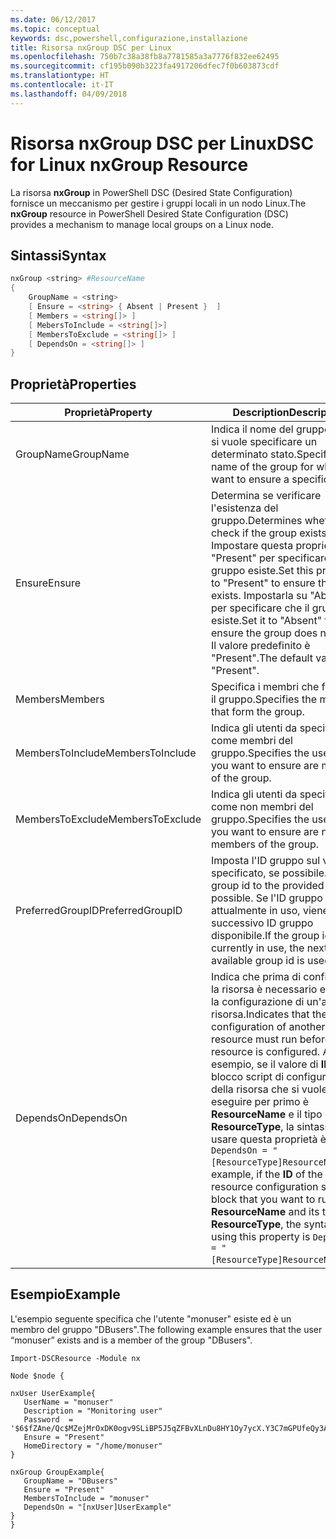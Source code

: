 ```yaml
---
ms.date: 06/12/2017
ms.topic: conceptual
keywords: dsc,powershell,configurazione,installazione
title: Risorsa nxGroup DSC per Linux
ms.openlocfilehash: 750b7c38a38fb8a7781585a3a7776f832ee62495
ms.sourcegitcommit: cf195b090b3223fa4917206dfec7f0b603873cdf
ms.translationtype: HT
ms.contentlocale: it-IT
ms.lasthandoff: 04/09/2018
---
```

# <a name="dsc-for-linux-nxgroup-resource"></a><span data-ttu-id="bc2a0-103">Risorsa nxGroup DSC per Linux</span><span class="sxs-lookup"><span data-stu-id="bc2a0-103">DSC for Linux nxGroup Resource</span></span>

<span data-ttu-id="bc2a0-104">La risorsa **nxGroup** in PowerShell DSC (Desired State Configuration) fornisce un meccanismo per gestire i gruppi locali in un nodo Linux.</span><span class="sxs-lookup"><span data-stu-id="bc2a0-104">The **nxGroup** resource in PowerShell Desired State Configuration (DSC) provides a mechanism to manage local groups on a Linux node.</span></span>

## <a name="syntax"></a><span data-ttu-id="bc2a0-105">Sintassi</span><span class="sxs-lookup"><span data-stu-id="bc2a0-105">Syntax</span></span>

```powershell
nxGroup <string> #ResourceName
{
    GroupName = <string>
    [ Ensure = <string> { Absent | Present }  ]
    [ Members = <string[]> ]
    [ MebersToInclude = <string[]>]
    [ MembersToExclude = <string[]> ]
    [ DependsOn = <string[]> ]
}

```

## <a name="properties"></a><span data-ttu-id="bc2a0-106">Proprietà</span><span class="sxs-lookup"><span data-stu-id="bc2a0-106">Properties</span></span>

|  <span data-ttu-id="bc2a0-107">Proprietà</span><span class="sxs-lookup"><span data-stu-id="bc2a0-107">Property</span></span> |  <span data-ttu-id="bc2a0-108">Description</span><span class="sxs-lookup"><span data-stu-id="bc2a0-108">Description</span></span> |
|---|---|
| <span data-ttu-id="bc2a0-109">GroupName</span><span class="sxs-lookup"><span data-stu-id="bc2a0-109">GroupName</span></span>| <span data-ttu-id="bc2a0-110">Indica il nome del gruppo per cui si vuole specificare un determinato stato.</span><span class="sxs-lookup"><span data-stu-id="bc2a0-110">Specifies the name of the group for which you want to ensure a specific state.</span></span>|
| <span data-ttu-id="bc2a0-111">Ensure</span><span class="sxs-lookup"><span data-stu-id="bc2a0-111">Ensure</span></span>| <span data-ttu-id="bc2a0-112">Determina se verificare l'esistenza del gruppo.</span><span class="sxs-lookup"><span data-stu-id="bc2a0-112">Determines whether to check if the group exists.</span></span> <span data-ttu-id="bc2a0-113">Impostare questa proprietà su "Present" per specificare che il gruppo esiste.</span><span class="sxs-lookup"><span data-stu-id="bc2a0-113">Set this property to "Present" to ensure the group exists.</span></span> <span data-ttu-id="bc2a0-114">Impostarla su "Absent" per specificare che il gruppo non esiste.</span><span class="sxs-lookup"><span data-stu-id="bc2a0-114">Set it to "Absent" to ensure the group does not exist.</span></span> <span data-ttu-id="bc2a0-115">Il valore predefinito è "Present".</span><span class="sxs-lookup"><span data-stu-id="bc2a0-115">The default value is "Present".</span></span>|
| <span data-ttu-id="bc2a0-116">Members</span><span class="sxs-lookup"><span data-stu-id="bc2a0-116">Members</span></span>| <span data-ttu-id="bc2a0-117">Specifica i membri che formano il gruppo.</span><span class="sxs-lookup"><span data-stu-id="bc2a0-117">Specifies the members that form the group.</span></span>|
| <span data-ttu-id="bc2a0-118">MembersToInclude</span><span class="sxs-lookup"><span data-stu-id="bc2a0-118">MembersToInclude</span></span>| <span data-ttu-id="bc2a0-119">Indica gli utenti da specificare come membri del gruppo.</span><span class="sxs-lookup"><span data-stu-id="bc2a0-119">Specifies the users who you want to ensure are members of the group.</span></span>|
| <span data-ttu-id="bc2a0-120">MembersToExclude</span><span class="sxs-lookup"><span data-stu-id="bc2a0-120">MembersToExclude</span></span>| <span data-ttu-id="bc2a0-121">Indica gli utenti da specificare come non membri del gruppo.</span><span class="sxs-lookup"><span data-stu-id="bc2a0-121">Specifies the users who you want to ensure are not members of the group.</span></span>|
| <span data-ttu-id="bc2a0-122">PreferredGroupID</span><span class="sxs-lookup"><span data-stu-id="bc2a0-122">PreferredGroupID</span></span>| <span data-ttu-id="bc2a0-123">Imposta l'ID gruppo sul valore specificato, se possibile.</span><span class="sxs-lookup"><span data-stu-id="bc2a0-123">Sets the group id to the provided value if possible.</span></span> <span data-ttu-id="bc2a0-124">Se l'ID gruppo è attualmente in uso, viene usato il successivo ID gruppo disponibile.</span><span class="sxs-lookup"><span data-stu-id="bc2a0-124">If the group id is currently in use, the next available group id is used.</span></span>|
| <span data-ttu-id="bc2a0-125">DependsOn</span><span class="sxs-lookup"><span data-stu-id="bc2a0-125">DependsOn</span></span> | <span data-ttu-id="bc2a0-126">Indica che prima di configurare la risorsa è necessario eseguire la configurazione di un'altra risorsa.</span><span class="sxs-lookup"><span data-stu-id="bc2a0-126">Indicates that the configuration of another resource must run before this resource is configured.</span></span> <span data-ttu-id="bc2a0-127">Ad esempio, se il valore di **ID** del blocco script di configurazione della risorsa che si vuole eseguire per primo è **ResourceName** e il tipo è **ResourceType**, la sintassi per usare questa proprietà è `DependsOn = "[ResourceType]ResourceName"`.</span><span class="sxs-lookup"><span data-stu-id="bc2a0-127">For example, if the **ID** of the resource configuration script block that you want to run first is **ResourceName** and its type is **ResourceType**, the syntax for using this property is `DependsOn = "[ResourceType]ResourceName"`.</span></span>|

## <a name="example"></a><span data-ttu-id="bc2a0-128">Esempio</span><span class="sxs-lookup"><span data-stu-id="bc2a0-128">Example</span></span>

<span data-ttu-id="bc2a0-129">L'esempio seguente specifica che l'utente "monuser" esiste ed è un membro del gruppo "DBusers".</span><span class="sxs-lookup"><span data-stu-id="bc2a0-129">The following example ensures that the user “monuser” exists and is a member of the group "DBusers".</span></span>

```
Import-DSCResource -Module nx

Node $node {

nxUser UserExample{
   UserName = "monuser"
   Description = "Monitoring user"
   Password  =    '$6$fZAne/Qc$MZejMrOxDK0ogv9SLiBP5J5qZFBvXLnDu8HY1Oy7ycX.Y3C7mGPUfeQy3A82ev3zIabhDQnj2ayeuGn02CqE/0'
   Ensure = "Present"
   HomeDirectory = "/home/monuser"
}

nxGroup GroupExample{
   GroupName = "DBusers"
   Ensure = "Present"
   MembersToInclude = "monuser"
   DependsOn = "[nxUser]UserExample"
}
}
```